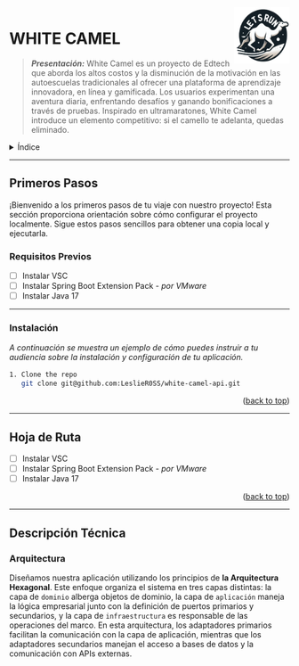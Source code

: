 <div id="top"></div>

<!-- LOGO DEL PROYECTO -->
<div>
  <a href="https://github.com/LeslieR0SS/white-camel-api">
    <img src="/src/main/resources/static/white-camel-alberto-logo-sin-fondo.png" alt="Logo" width="100" height="100" align="right">
  </a>
</div>

<!-- TÍTULO Y PRESENTACIÓN -->

# WHITE CAMEL 
>***Presentación:***
>White Camel es un proyecto de Edtech que aborda los altos costos y la disminución de la motivación en las autoescuelas tradicionales al ofrecer una plataforma de aprendizaje innovadora, en línea y gamificada. Los usuarios experimentan una aventura diaria, enfrentando desafíos y ganando bonificaciones a través de pruebas. Inspirado en ultramaratones, White Camel introduce un elemento competitivo: si el camello te adelanta, quedas eliminado.

<!---AGREGA LOS ENLACES RESPECTIVOS A ESA DOCUMENTACIÓN-->
<!---
  <div align="center">
    <a href="https://aste.usu.edu/directory/faculty/">Directorio del Equipo</a>
    ·
    <a href="https:/DSDD">Wiki</a>
    ·
    <a href="https://www.treehugger.com/thmb/nA-uVVo5Be5LIg_8kNAZvaSKYUM=/768x0/filters:no_upscale():max_bytes(150000):strip_icc():format(webp)/__opt__aboutcom__coeus__resources__content_migration__mnn__images__2017__05__lady-bug-on-leaf-e3cd36cdc3024129b61926ddf6ef386e.jpg">Informar un Error</a>
  </div>
--!>


<!-- ÍNDICE -->
<details>
  <summary>Índice</summary>
  <ol>
    <li>
      <a href="#getting-started">Primeros Pasos</a>
      <ul>
        <li><a href="#prerequisites">Requisitos Previos</a></li>
        <li><a href="#installation">Instalación</a></li>
      </ul>
    </li>
      <li><a href="#roadmap">Hoja de Ruta</a></li>
    <li><a href="#technical-description">Descripción Técnica</a>
      <ul>
        <li><a href="#architecture">Arquitectura</a></li>
      </ul>

  </ol>
</details>

---

<!-- PRIMEROS PASOS -->

## Primeros Pasos

¡Bienvenido a los primeros pasos de tu viaje con nuestro proyecto! Esta sección proporciona orientación sobre cómo configurar el proyecto localmente. Sigue estos pasos sencillos para obtener una copia local y ejecutarla.

### Requisitos Previos

- [ ] Instalar VSC 
- [ ] Instalar Spring Boot Extension Pack *- por VMware*
- [ ] Instalar Java 17

---

### Instalación

_A continuación se muestra un ejemplo de cómo puedes instruir a tu audiencia sobre la instalación y configuración de tu aplicación._

```sh
1. Clone the repo
   git clone git@github.com:LeslieR0SS/white-camel-api.git
```

<p align="right">(<a href="#top">back to top</a>)</p>

---

<!-- HOJA DE RUTA -->
## Hoja de Ruta

- [ ] Instalar VSC 
- [ ] Instalar Spring Boot Extension Pack *- por VMware*
- [ ] Instalar Java 17

<p align="right">(<a href="#top">back to top</a>)</p>

---

## Descripción Técnica

###  Arquitectura 

Diseñamos nuestra aplicación utilizando los principios de **la Arquitectura Hexagonal**. Este enfoque organiza el sistema en tres capas distintas: la capa de `dominio` alberga objetos de dominio, la capa de `aplicación` maneja la lógica empresarial junto con la definición de puertos primarios y secundarios, y la capa de `infraestructura` es responsable de las operaciones del marco. En esta arquitectura, los adaptadores primarios facilitan la comunicación con la capa de aplicación, mientras que los adaptadores secundarios manejan el acceso a bases de datos y la comunicación con APIs externas.